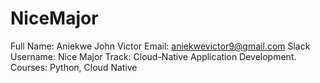 # NiceMajor
Full Name: Aniekwe John Victor
Email: aniekwevictor9@gmail.com
Slack Username: Nice Major
Track: Cloud-Native Application Development.
Courses: Python, Cloud Native

